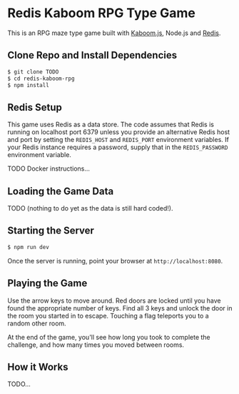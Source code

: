 # Redis Kaboom RPG Type Game

This is an RPG maze type game built with [Kaboom.js](https://kaboomjs.com/), Node.js and [Redis](https://redis.io).

## Clone Repo and Install Dependencies

```bash
$ git clone TODO
$ cd redis-kaboom-rpg
$ npm install
```

## Redis Setup

This game uses Redis as a data store.  The code assumes that Redis is running on localhost port 6379 unless you provide an alternative Redis host and port by setting the `REDIS_HOST` and `REDIS_PORT` environment variables.  If your Redis instance requires a password, supply that in the `REDIS_PASSWORD` environment variable.

TODO Docker instructions...

## Loading the Game Data

TODO (nothing to do yet as the data is still hard coded!).

## Starting the Server

```bash
$ npm run dev
```

Once the server is running, point your browser at `http://localhost:8080`.

## Playing the Game

Use the arrow keys to move around.  Red doors are locked until you have found the appropriate number of keys.  Find all 3 keys and unlock the door in the room you started in to escape.  Touching a flag teleports you to a random other room.

At the end of the game, you'll see how long you took to complete the challenge, and how many times you moved between rooms.

## How it Works

TODO...
